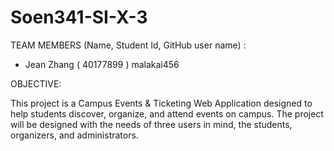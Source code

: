 # Soen341-SI-X-3

TEAM MEMBERS (Name, Student Id, GitHub user name) :
- Jean Zhang ( 40177899 ) malakai456




OBJECTIVE:

This project is a Campus Events & Ticketing Web Application designed to help students discover, organize, and attend events on campus. The project will be designed with the needs of three users in mind, the students, organizers, and administrators.
